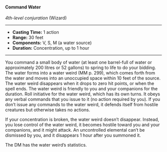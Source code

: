 #### Command Water
*4th-level conjuration* (Wizard)
___
- **Casting Time:** 1 action
- **Range:** 30 feet
- **Components:** V, S, M (a water source)
- **Duration:** Concentration, up to 1 hour
---
You command a small body of water (at least one barrel-full of water or approximately 200 litres or 52 gallons) to spring to life to do your bidding. The water forms into a water weird (MM p. 299), which comes forth from the water and moves into an unoccupied space within 10 feet of the source. The water weird disappears when it drops to zero hit points, or when the spell ends. The water weird is friendly to you and your companions for the duration. Roll initiative for the water weird, which has its own turns. It obeys any verbal commands that you issue to it (no action required by you). If you don’t issue any commands to the water weird, it defends itself from hostile creatures but otherwise takes no actions.

If your concentration is broken, the water weird doesn’t disappear. Instead, you lose control of the water weird, it becomes hostile toward you and your companions, and it might attack. An uncontrolled elemental can’t be dismissed by you, and it disappears 1 hour after you summoned it.

The DM has the water weird’s statistics.
